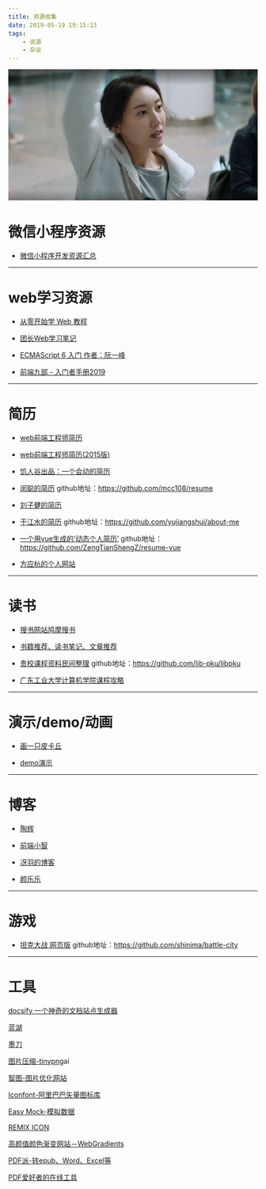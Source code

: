 ```yaml
---
title: 资源收集
date: 2019-05-19 19:15:13
tags:
	- 资源 
	- 杂谈
---
```




![](/assets/blogImg/gaolu.png)


# 微信小程序资源

- [微信小程序开发资源汇总](https://github.com/nanwangjkl/awesome-wechat-weapp) 

----

# web学习资源

- [从零开始学 Web 教程](https://daotin.github.io/)

<!--more-->

- [团长Web学习笔记](https://github.com/qianguyihao/Web)

- [ECMAScript 6 入门 作者：阮一峰](http://es6.ruanyifeng.com/)

- [前端九部 - 入门者手册2019](https://www.yuque.com/fe9/basic)

----

# 简历

- [web前端工程师简历](http://www.flqin.com/)

- [web前端工程师简历(2015版)](http://www.flqin.com/2015/)

- [饥人谷出品：一个会动的简历](https://jirengu-inc.github.io/animating-resume/public/)

- [闵聪的简历](https://resume.congm.in/)   github地址：https://github.com/mcc108/resume

- [刘子健的简历](https://resume.lxxyx.cn/)

- [于江水的简历](http://yujiangshui.github.io/about-me/)  github地址：https://github.com/yujiangshui/about-me

- [一个用vue生成的‘动态个人简历’](https://zengtianshengz.github.io/blog/resume-vue/)  github地址：https://github.com/ZengTianShengZ/resume-vue

- [方应杭的个人网站](https://fangyinghang.com/)

----

# 读书

- [搜书网站鸠摩搜书](https://www.jiumodiary.com/)

- [书籍推荐、读书笔记、文章推荐](https://github.com/qianguyihao/Books)

- [贵校课程资料民间整理](https://lib-pku.github.io/)   github地址：https://github.com/lib-pku/libpku

- [广东工业大学计算机学院课程攻略](https://brenner8023.github.io/gdut-course/)

----

# 演示/demo/动画

- [画一只皮卡丘](https://fangyinghang.com/make-a-pikachu/)

- [demo演示](https://gdufedu.github.io/)

----

# 博客

- [陶辉](http://www.taohui.pub/)

- [前端小智](https://github.com/qq449245884/xiaozhi)

- [冴羽的博客](https://github.com/mqyqingfeng/Blog)

- [颜乐乐](https://github.com/yanlele/node-index)

----

# 游戏
- [坦克大战 网页版](https://battle-city.js.org/#/) github地址：https://github.com/shinima/battle-city

----

# 工具

[docsify  一个神奇的文档站点生成器](https://docsify.js.org/#/)

[蓝湖](https://lanhuapp.com/)

[墨刀](https://modao.cc)

[图片压缩-tinypng](https://tinypng.com/)ai

[智图-图片优化网站](https://zhitu.isux.us/)

[Iconfont-阿里巴巴矢量图标库](https://www.iconfont.cn/)

[Easy Mock-模拟数据](https://www.easy-mock.com/)

[REMIX ICON](https://remixicon.com/)

[高颜值颜色渐变网站－WebGradients](https://webgradients.com/)

[PDF派-转epub、Word、Excel等](https://www.pdfpai.com/)

[PDF爱好者的在线工具](https://www.ilovepdf.com/zh-cn)

